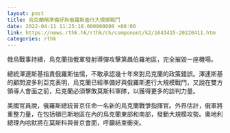 ```yaml
---
layout: post
title: 烏克蘭稱準備好與俄羅斯進行大規模戰鬥
date: 2022-04-11 11:25:18.000000000 +08:00
link: https://news.rthk.hk/rthk/ch/component/k2/1643415-20220411.htm
categories: rthk
---
```


俄烏戰事持續，烏克蘭指俄軍發射導彈攻擊第聶伯羅地區，完全摧毀一座機場。

總統澤連斯基指責俄羅斯怯懦，不敢承認幾十年來對烏克蘭的政策錯誤。澤連斯基的顧問波多利亞克表明，烏克蘭已經準備好與俄羅斯進行大規模戰鬥，又說在雙方領導人會面之前，烏克蘭必須擊敗莫斯科軍隊，以獲得更多的談判力量。

美國官員說，俄羅斯總統普京任命一名新的烏克蘭戰爭指揮官。外界估計，俄軍將重整力量，在包括頓巴斯地區在內的烏克蘭東部和南部，發動大規模攻勢。奧地利總理內哈默將在莫斯科與普京會面，呼籲結束衝突。
